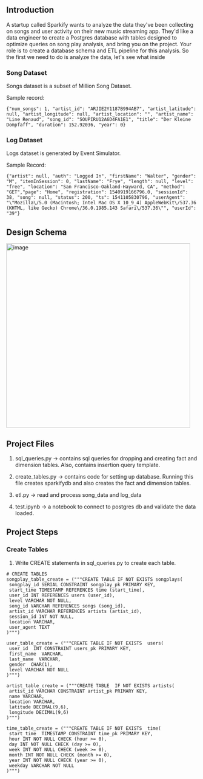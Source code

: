 
## Introduction
A startup called Sparkify wants to analyze the data they've been collecting on songs and user activity on their new music streaming app. They'd like a data engineer to create a Postgres database with tables designed to optimize queries on song play analysis, and bring you on the project. Your role is to create a database schema and ETL pipeline for this analysis. So the first we need to do is analyze the data, let's see what inside

### Song Dataset
Songs dataset is a subset of Million Song Dataset.

Sample record:

```{"num_songs": 1, "artist_id": "ARJIE2Y1187B994AB7", "artist_latitude": null, "artist_longitude": null, "artist_location": "", "artist_name": "Line Renaud", "song_id": "SOUPIRU12A6D4FA1E1", "title": "Der Kleine Dompfaff", "duration": 152.92036, "year": 0}```

### Log Dataset
Logs dataset is generated by Event Simulator.

Sample Record:

```{"artist": null, "auth": "Logged In", "firstName": "Walter", "gender": "M", "itemInSession": 0, "lastName": "Frye", "length": null, "level": "free", "location": "San Francisco-Oakland-Hayward, CA", "method": "GET","page": "Home", "registration": 1540919166796.0, "sessionId": 38, "song": null, "status": 200, "ts": 1541105830796, "userAgent": "\"Mozilla\/5.0 (Macintosh; Intel Mac OS X 10_9_4) AppleWebKit\/537.36 (KHTML, like Gecko) Chrome\/36.0.1985.143 Safari\/537.36\"", "userId": "39"}```

## Design Schema
<img width="485" alt="image" src="https://user-images.githubusercontent.com/69694512/212037266-bd1c4a2e-ded5-48a5-a894-fdfd8c2784fe.png">

## Project Files
1. sql_queries.py -> contains sql queries for dropping and creating fact and dimension tables. Also, contains insertion query template.

2. create_tables.py -> contains code for setting up database. Running this file creates sparkifydb and also creates the fact and dimension tables.

3. etl.py -> read and process song_data and log_data

4. test.ipynb -> a notebook to connect to postgres db and validate the data loaded.

## Project Steps

### Create Tables
1. Write CREATE statements in sql_queries.py to create each table.
```
# CREATE TABLES
songplay_table_create = ("""CREATE TABLE IF NOT EXISTS songplays(
 songplay_id SERIAL CONSTRAINT songplay_pk PRIMARY KEY,
 start_time TIMESTAMP REFERENCES time (start_time),
 user_id INT REFERENCES users (user_id),
 level VARCHAR NOT NULL,
 song_id VARCHAR REFERENCES songs (song_id),
 artist_id VARCHAR REFERENCES artists (artist_id),
 session_id INT NOT NULL, 
 location VARCHAR,
 user_agent TEXT
)""")

```
```
user_table_create = ("""CREATE TABLE IF NOT EXISTS  users(
 user_id  INT CONSTRAINT users_pk PRIMARY KEY,
 first_name  VARCHAR,
 last_name  VARCHAR,
 gender  CHAR(1),
 level VARCHAR NOT NULL
)""")
```
```
artist_table_create = ("""CREATE TABLE  IF NOT EXISTS artists(
 artist_id VARCHAR CONSTRAINT artist_pk PRIMARY KEY,
 name VARCHAR,
 location VARCHAR,
 latitude DECIMAL(9,6),
 longitude DECIMAL(9,6)
)""")

```
```
time_table_create = ("""CREATE TABLE IF NOT EXISTS  time(
 start_time  TIMESTAMP CONSTRAINT time_pk PRIMARY KEY,
 hour INT NOT NULL CHECK (hour >= 0),
 day INT NOT NULL CHECK (day >= 0),
 week INT NOT NULL CHECK (week >= 0),
 month INT NOT NULL CHECK (month >= 0),
 year INT NOT NULL CHECK (year >= 0),
 weekday VARCHAR NOT NULL
)""")

```








































































































